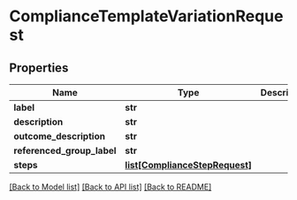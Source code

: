 # ComplianceTemplateVariationRequest


## Properties
Name | Type | Description | Notes
------------ | ------------- | ------------- | -------------
**label** | **str** |  | 
**description** | **str** |  | 
**outcome_description** | **str** |  | [optional] 
**referenced_group_label** | **str** |  | [optional] 
**steps** | [**list[ComplianceStepRequest]**](ComplianceStepRequest.md) |  | 

[[Back to Model list]](../README.md#documentation-for-models) [[Back to API list]](../README.md#documentation-for-api-endpoints) [[Back to README]](../README.md)


